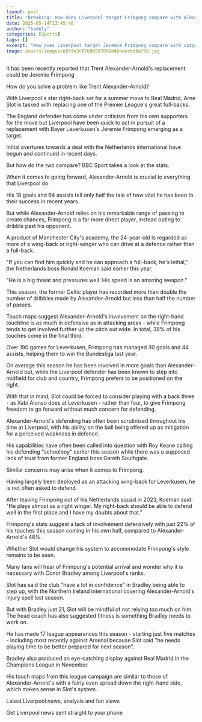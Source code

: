 ```yaml
---
layout: post
title: "Breaking: How does Liverpool target Frimpong compare with Alexander-Arnold?"
date: 2025-05-14T13:45:48
author: "badely"
categories: [Sports]
tags: []
excerpt: "How does Liverpool target Jeremie Frimpong compare with outgoing Trent Alexander-Arnold? BBC Sport takes a look at the numbers."
image: assets/images/e87fa3c8768b587085d49baecbdba798.jpg
---
```


It has been recently reported that Trent Alexander-Arnold's replacement could be Jeremie Frimpong

How do you solve a problem like Trent Alexander-Arnold?

With Liverpool's star right-back set for a summer move to Real Madrid, Arne Slot is tasked with replacing one of the Premier League's great full-backs.

The England defender has come under criticism from his own supporters for the move but Liverpool have been quick to act in pursuit of a replacement with Bayer Leverkusen's Jeremie Frimpong emerging as a target.

Initial overtures towards a deal with the Netherlands international have begun and continued in recent days.

But how do the two compare? BBC Sport takes a look at the stats.

When it comes to going forward, Alexander-Arnold is crucial to everything that Liverpool do.

His 18 goals and 64 assists tell only half the tale of how vital he has been to their success in recent years.

But while Alexander-Arnold relies on his remarkable range of passing to create chances, Frimpong is a far more direct player, instead opting to dribble past his opponent.

A product of Manchester City's academy, the 24-year-old is regarded as more of a wing-back or right-winger who can drive at a defence rather than a full-back.

"If you can find him quickly and he can approach a full-back, he's lethal," the Netherlands boss Ronald Koeman said earlier this year.

"He is a big threat and pressures well. His speed is an amazing weapon."

This season, the former Celtic player has recorded more than double the number of dribbles made by Alexander-Arnold but less than half the number of passes.

Touch maps suggest Alexander-Arnold's involvement on the right-hand touchline is as much in defensive as in attacking areas - while Frimpong tends to get involved further up the pitch out wide. In total, 38% of his touches come in the final third.

Over 190 games for Leverkusen, Frimpong has managed 30 goals and 44 assists, helping them to win the Bundesliga last year.

On average this season he has been involved in more goals than Alexander-Arnold but, while the Liverpool defender has been known to step into midfield for club and country, Frimpong prefers to be positioned on the right.

With that in mind, Slot could be forced to consider playing with a back three - as Xabi Alonso does at Leverkusen - rather than four, to give Frimpong freedom to go forward without much concern for defending.

Alexander-Arnold's defending has often been scrutinised throughout his time at Liverpool, with his ability on the ball being offered up as mitigation for a perceived weakness in defence.

His capabilities have often been called into question with Roy Keane calling his defending "schoolboy" earlier this season while there was a supposed lack of trust from former England boss Gareth Southgate.

Similar concerns may arise when it comes to Frimpong.

Having largely been deployed as an attacking wing-back for Leverkusen, he is not often asked to defend.

After leaving Frimpong out of his Netherlands squad in 2023, Koeman said: "He plays almost as a right winger. My right-back should be able to defend well in the first place and I have my doubts about that."

Frimpong's stats suggest a lack of involvement defensively with just 22% of his touches this season coming in his own half, compared to Alexander-Arnold's 48%.

Whether Slot would change his system to accommodate Frimpong's style remains to be seen.

Many fans will hear of Frimpong's potential arrival and wonder why it is necessary with Conor Bradley among Liverpool's ranks.

Slot has said the club "have a lot in confidence" in Bradley being able to step up, with the Northern Ireland international covering Alexander-Arnold's injury spell last season.

But with Bradley just 21, Slot will be mindful of not relying too much on him. The head coach has also suggested fitness is something Bradley needs to work on.

He has made 17 league appearances this season - starting just five matches - including most recently against Arsenal because Slot said "he needs playing time to be better prepared for next season".

Bradley also produced an eye-catching display against Real Madrid in the Champions League in November.

His touch maps from this league campaign are similar to those of Alexander-Arnold's with a fairly even spread down the right-hand side, which makes sense in Slot's system.

Latest Liverpool news, analysis and fan views

Get Liverpool news sent straight to your phone

